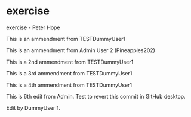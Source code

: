 # exercise
exercise - Peter Hope

This is an ammendment from TESTDummyUser1

This is an ammendment from Admin User 2 (Pineapples202)

This is a 2nd ammendment from TESTDummyUser1

This is a 3rd ammendment from TESTDummyUser1

This is a 4th ammendment from TESTDummyUser1

This is 6th edit from Admin. Test to revert this commit in GitHub desktop.

Edit by DummyUser 1. 
